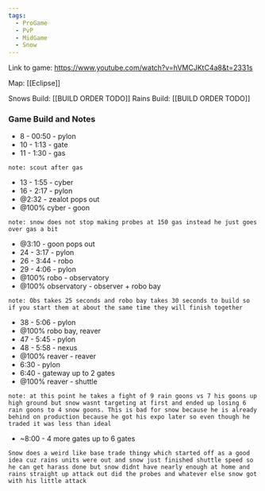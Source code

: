 ```yaml
---
tags:
  - ProGame
  - PvP
  - MidGame
  - Snow
---
```

Link to game: https://www.youtube.com/watch?v=hVMCJKtC4a8&t=2331s

Map: [[Eclipse]]

Snows Build: [[BUILD ORDER TODO]]
Rains Build: [[BUILD ORDER TODO]]
### Game Build and Notes
- 8 - 00:50 - pylon
- 10 - 1:13 - gate
- 11 - 1:30 - gas

`note: scout after gas`

- 13 - 1:55 - cyber
- 16 - 2:17 - pylon
- @2:32 - zealot pops out
- @100% cyber - goon

`note: snow does not stop making probes at 150 gas instead he just goes over gas a bit`

- @3:10 - goon pops out
- 24 - 3:17 - pylon
- 26 - 3:44 - robo
- 29 - 4:06 - pylon
- @100% robo - observatory
- @100% observatory - observer + robo bay

`note: Obs takes 25 seconds and robo bay takes 30 seconds to build so if you start them at about the same time they will finish together`

- 38 - 5:06 - pylon
- @100% robo bay, reaver
- 47 - 5:45 - pylon
- 48 - 5:58 - nexus
- @100% reaver - reaver
- 6:30 - pylon
- 6:40 - gateway up to 2 gates
- @100% reaver - shuttle

`note: at this point he takes a fight of 9 rain goons vs 7 his goons up high ground but snow wasnt targeting at first and ended up losing 6 rain goons to 4 snow goons. This is bad for snow because he is already behind on production because he got his expo later so even though he traded it was less than ideal`

- ~8:00 - 4 more gates up to 6 gates

`Snow does a weird like base trade thingy which started off as a good idea cuz rains units were out and snow just finished shuttle speed so he can get harass done but snow didnt have nearly enough at home and rains straight up attack out did the probes and whatever else snow got with his little attack`